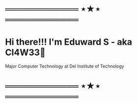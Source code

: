 # ════════════ ⋆★⋆ ════════════
# Hi there!!! I'm Eduward S - aka Cl4W33👋

Major Computer Technology at Del Institute of Technology

# ════════════ ⋆★⋆ ════════════
<!---
cl4w33/cl4w33 is a ✨ special ✨ repository because its `README.md` (this file) appears on your GitHub profile.
You can click the Preview link to take a look at your changes.
--->
